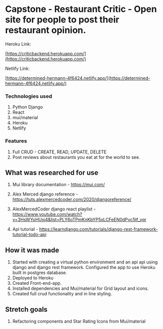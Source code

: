 # Capstone - Restaurant Critic - Open site for people to post their restaurant opinion.

Heroku Link:

[https://criticbackend.herokuapp.com/](https://criticbackend.herokuapp.com/)

Netlify Link:

[https://determined-hermann-4f6424.netlify.app/](https://determined-hermann-4f6424.netlify.app/)



### Technologies used
1. Python Django
2. React
3. mui/material
4. Heroku
5. Netlify



### Features
1. Full CRUD - CREATE, READ, UPDATE, DELETE
2. Post reviews about restaurants you eat at for the world to see.



## What was researched for use
1. Mui library documentation - https://mui.com/

2. Alex Merced django reference - https://tuts.alexmercedcoder.com/2020/djangoreference/

3. AlexMercedCoder django react playlist - https://www.youtube.com/watch?v=3HsWYoHUsj4&list=PLY6oTPmKnKbYP5xLCFeEN0dPvc5tf_vqr

4. Api tutorial - https://learndjango.com/tutorials/django-rest-framework-tutorial-todo-api

## How it was made
1. Started with creating a virtual python environment and an api api using django and django rest framework. Configured the app to use Heroku built in postgres database.
2. Deployed to Heroku
3. Created Front-end-app.
4. Installed dependencies and Mui/material for Grid layout and icons.
5. Created full crud functionality and in line styling.

## Stretch goals
1. Refactoring components and Star Rating Icons from Mui/material

